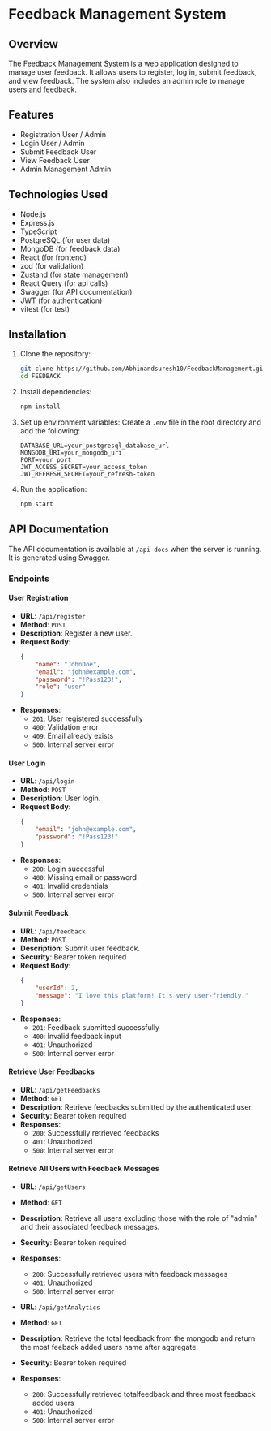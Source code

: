 # Feedback Management System

## Overview

The Feedback Management System is a web application designed to manage user feedback. It allows users to register, log in, submit feedback, and view feedback. The system also includes an admin role to manage users and feedback.

## Features

- Registration User / Admin 
- Login User / Admin 
- Submit Feedback User
- View Feedback User
- Admin Management Admin

## Technologies Used

- Node.js
- Express.js
- TypeScript
- PostgreSQL (for user data)
- MongoDB (for feedback data)
- React (for frontend)
- zod (for validation)
- Zustand (for state management)
- React Query (for api calls)
- Swagger (for API documentation)
- JWT (for authentication)
- vitest (for test)

## Installation

1. Clone the repository:
    ```bash
    git clone https://github.com/Abhinandsuresh10/FeedbackManagement.git
    cd FEEDBACK
    ```

2. Install dependencies:
    ```bash
    npm install
    ```

3. Set up environment variables:
    Create a `.env` file in the root directory and add the following:
    ```env
    DATABASE_URL=your_postgresql_database_url
    MONGODB_URI=your_mongodb_uri
    PORT=your_port
    JWT_ACCESS_SECRET=your_access_token
    JWT_REFRESH_SECRET=your_refresh-token
    ```

4. Run the application:
    ```bash
    npm start
    ```

## API Documentation

The API documentation is available at `/api-docs` when the server is running. It is generated using Swagger.

### Endpoints

#### User Registration

- **URL**: `/api/register`
- **Method**: `POST`
- **Description**: Register a new user.
- **Request Body**:
    ```json
    {
        "name": "JohnDoe",
        "email": "john@example.com",
        "password": "!Pass123!",
        "role": "user"
    }
    ```
- **Responses**:
    - `201`: User registered successfully
    - `400`: Validation error
    - `409`: Email already exists
    - `500`: Internal server error

#### User Login

- **URL**: `/api/login`
- **Method**: `POST`
- **Description**: User login.
- **Request Body**:
    ```json
    {
        "email": "john@example.com",
        "password": "!Pass123!"
    }
    ```
- **Responses**:
    - `200`: Login successful
    - `400`: Missing email or password
    - `401`: Invalid credentials
    - `500`: Internal server error

#### Submit Feedback

- **URL**: `/api/feedback`
- **Method**: `POST`
- **Description**: Submit user feedback.
- **Security**: Bearer token required
- **Request Body**:
    ```json
    {
        "userId": 2,
        "message": "I love this platform! It's very user-friendly."
    }
    ```
- **Responses**:
    - `201`: Feedback submitted successfully
    - `400`: Invalid feedback input
    - `401`: Unauthorized
    - `500`: Internal server error

#### Retrieve User Feedbacks

- **URL**: `/api/getFeedbacks`
- **Method**: `GET`
- **Description**: Retrieve feedbacks submitted by the authenticated user.
- **Security**: Bearer token required
- **Responses**:
    - `200`: Successfully retrieved feedbacks
    - `401`: Unauthorized
    - `500`: Internal server error

#### Retrieve All Users with Feedback Messages

- **URL**: `/api/getUsers`
- **Method**: `GET`
- **Description**: Retrieve all users excluding those with the role of "admin" and their associated feedback messages.
- **Security**: Bearer token required
- **Responses**:
    - `200`: Successfully retrieved users with feedback messages
    - `401`: Unauthorized
    - `500`: Internal server error

- **URL**: `/api/getAnalytics`
- **Method**: `GET`
- **Description**: Retrieve the total feedback from the mongodb and return the most feeback added users name after aggregate.
- **Security**: Bearer token required
- **Responses**:
    - `200`: Successfully retrieved totalfeedback and three most feedback added users
    - `401`: Unauthorized
    - `500`: Internal server error

